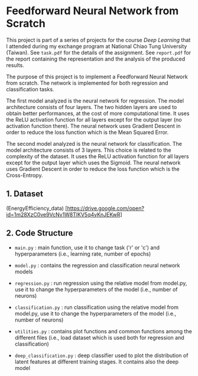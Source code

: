 # Feedforward Neural Network from Scratch

This project is part of a series of projects for the course _Deep Learning_ that I attended during my exchange program at National Chiao Tung University (Taiwan). See `task.pdf` for the details of the assignment. See `report.pdf` for the report containing the representation and the analysis of the produced results.

The purpose of this project is to implement a Feedforward Neural Network from scratch. The network is implemented for both regression and classification tasks.

The first model analyzed is the neural network for regression. The model architecture consists of four layers. The two hidden layers are used to obtain better performances, at the cost of more computational time. It uses the ReLU activation function for all layers except for the output layer (no activation function there). The neural network uses Gradient Descent in order to reduce the loss function which is the Mean Squared Error.

The second model analyzed is the neural network for classification. The model architecture consists of 3 layers. This choice is related to the complexity of the dataset. It uses the ReLU activation function for all layers except for the output layer which uses the Sigmoid. The neural network uses Gradient Descent in order to reduce the loss function which is the Cross-Entropy.

## 1. Dataset

(EnergyEfficiency_data) [https://drive.google.com/open?id=1m28XzC0ve9VcNv1W8TlKV5q4yKnJEKwR]

## 2. Code Structure

- `main.py` : main function, use it to change task ('r' or 'c') and hyperparameters (i.e., learning rate, number of epochs)

- `model.py` : contains the regression and classification neural network models

- `regression.py` : run regression using the relative model from model.py, use it to change the hyperparameters of the model (i.e., number of neurons)

- `classification.py` : run classification using the relative model from model.py, use it to change the hyperparameters of the model (i.e., number of neurons)

- `utilities.py` : contains plot functions and common functions among the different files (i.e., load dataset which is used both for regression and classification)

- `deep_classification.py` : deep classifier used to plot the distribution of latent features at different training stages. It contains also the deep model

